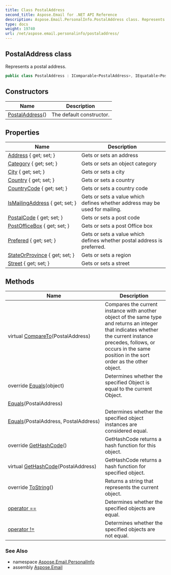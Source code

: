 ```yaml
---
title: Class PostalAddress
second_title: Aspose.Email for .NET API Reference
description: Aspose.Email.PersonalInfo.PostalAddress class. Represents a postal address
type: docs
weight: 19740
url: /net/aspose.email.personalinfo/postaladdress/
---
```

## PostalAddress class

Represents a postal address.

```csharp
public class PostalAddress : IComparable<PostalAddress>, IEquatable<PostalAddress>
```

## Constructors

| Name | Description |
| --- | --- |
| [PostalAddress](postaladdress/)() | The default constructor. |

## Properties

| Name | Description |
| --- | --- |
| [Address](../../aspose.email.personalinfo/postaladdress/address/) { get; set; } | Gets or sets an address |
| [Category](../../aspose.email.personalinfo/postaladdress/category/) { get; set; } | Gets or sets an object category |
| [City](../../aspose.email.personalinfo/postaladdress/city/) { get; set; } | Gets or sets a city |
| [Country](../../aspose.email.personalinfo/postaladdress/country/) { get; set; } | Gets or sets a country |
| [CountryCode](../../aspose.email.personalinfo/postaladdress/countrycode/) { get; set; } | Gets or sets a country code |
| [IsMailingAddress](../../aspose.email.personalinfo/postaladdress/ismailingaddress/) { get; set; } | Gets or sets a value which defines whether address may be used for mailing. |
| [PostalCode](../../aspose.email.personalinfo/postaladdress/postalcode/) { get; set; } | Gets or sets a post code |
| [PostOfficeBox](../../aspose.email.personalinfo/postaladdress/postofficebox/) { get; set; } | Gets or sets a post Office box |
| [Prefered](../../aspose.email.personalinfo/postaladdress/prefered/) { get; set; } | Gets or sets a value which defines whether postal address is preferred. |
| [StateOrProvince](../../aspose.email.personalinfo/postaladdress/stateorprovince/) { get; set; } | Gets or sets a region |
| [Street](../../aspose.email.personalinfo/postaladdress/street/) { get; set; } | Gets or sets a street |

## Methods

| Name | Description |
| --- | --- |
| virtual [CompareTo](../../aspose.email.personalinfo/postaladdress/compareto/)(PostalAddress) | Compares the current instance with another object of the same type and returns an integer that indicates whether the current instance precedes, follows, or occurs in the same position in the sort order as the other object. |
| override [Equals](../../aspose.email.personalinfo/postaladdress/equals/#equals_2)(object) | Determines whether the specified Object is equal to the current Object. |
| [Equals](../../aspose.email.personalinfo/postaladdress/equals/#equals)(PostalAddress) |  |
| [Equals](../../aspose.email.personalinfo/postaladdress/equals/#equals_1)(PostalAddress, PostalAddress) | Determines whether the specified object instances are considered equal. |
| override [GetHashCode](../../aspose.email.personalinfo/postaladdress/gethashcode/#gethashcode)() | GetHashCode returns a hash function for this object. |
| virtual [GetHashCode](../../aspose.email.personalinfo/postaladdress/gethashcode/#gethashcode_1)(PostalAddress) | GetHashCode returns a hash function for specified object. |
| override [ToString](../../aspose.email.personalinfo/postaladdress/tostring/)() | Returns a string that represents the current object. |
| [operator ==](../../aspose.email.personalinfo/postaladdress/op_equality/) | Determines whether the specified objects are equal. |
| [operator !=](../../aspose.email.personalinfo/postaladdress/op_inequality/) | Determines whether the specified objects are not equal. |

### See Also

* namespace [Aspose.Email.PersonalInfo](../../aspose.email.personalinfo/)
* assembly [Aspose.Email](../../)


